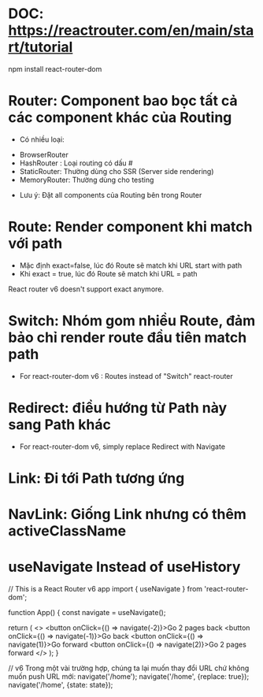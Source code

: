 # DOC: https://reactrouter.com/en/main/start/tutorial
npm install react-router-dom
# Router: Component bao bọc tất cả các component khác của Routing
- Có nhiều loại:
+ BrowserRouter 
+ HashRouter : Loại routing có dấu #
+ StaticRouter: Thường dùng cho SSR (Server side rendering)
+ MemoryRouter: Thường dùng cho testing
- Lưu ý: Đặt all components của Routing bên trong Router
# Route: Render component khi match với path
- Mặc định exact=false, lúc đó Route sẽ match khi URL start with path
- Khi exact = true, lúc đó Route sẽ match khi URL = path

React router v6 doesn't support exact anymore.
# Switch: Nhóm gom nhiều Route, đảm bảo chỉ render route đầu tiên match path
- For react-router-dom v6 : Routes instead of "Switch" react-router
# Redirect: điều hướng từ Path này sang Path khác
- For react-router-dom v6, simply replace Redirect with Navigate
# Link: Đi tới Path tương ứng
# NavLink: Giống Link nhưng có thêm activeClassName
# useNavigate Instead of useHistory
// This is a React Router v6 app
import { useNavigate } from 'react-router-dom';

function App() {
  const navigate = useNavigate();

  return (
    <>
      <button onClick={() => navigate(-2)}>Go 2 pages back</button>
      <button onClick={() => navigate(-1)}>Go back</button>
      <button onClick={() => navigate(1)}>Go forward</button>
      <button onClick={() => navigate(2)}>Go 2 pages forward</button>
    </>
  );
}

// v6
Trong một vài trường hợp, chúng ta lại muốn thay đổi URL chứ không muốn push URL mới:
navigate('/home');
navigate('/home', {replace: true});
navigate('/home', {state: state});


